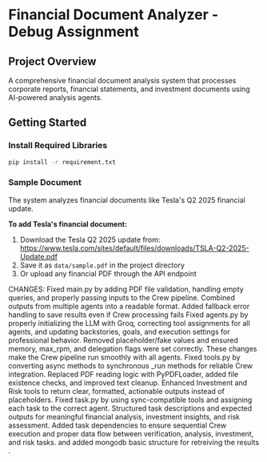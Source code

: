 # Financial Document Analyzer - Debug Assignment

## Project Overview
A comprehensive financial document analysis system that processes corporate reports, financial statements, and investment documents using AI-powered analysis agents.

## Getting Started

### Install Required Libraries
```sh
pip install -r requirement.txt
```

### Sample Document
The system analyzes financial documents like Tesla's Q2 2025 financial update.

**To add Tesla's financial document:**
1. Download the Tesla Q2 2025 update from: https://www.tesla.com/sites/default/files/downloads/TSLA-Q2-2025-Update.pdf
2. Save it as `data/sample.pdf` in the project directory
3. Or upload any financial PDF through the API endpoint

CHANGES:
Fixed main.py by adding PDF file validation, handling empty queries, and properly passing inputs to the Crew pipeline.
Combined outputs from multiple agents into a readable format.
Added fallback error handling to save results even if Crew processing fails
Fixed agents.py by properly initializing the LLM with Groq, correcting tool assignments for all agents, and updating backstories, goals, and execution settings for professional behavior.
Removed placeholder/fake values and ensured memory, max_rpm, and delegation flags were set correctly.
These changes make the Crew pipeline run smoothly with all agents.
Fixed tools.py by converting async methods to synchronous _run methods for reliable Crew integration.
Replaced PDF reading logic with PyPDFLoader, added file existence checks, and improved text cleanup.
Enhanced Investment and Risk tools to return clear, formatted, actionable outputs instead of placeholders.
Fixed task.py by using sync-compatible tools and assigning each task to the correct agent.
Structured task descriptions and expected outputs for meaningful financial analysis, investment insights, and risk assessment.
Added task dependencies to ensure sequential Crew execution and proper data flow between verification, analysis, investment, and risk tasks.
and added mongodb basic structure for retreiving the results .
